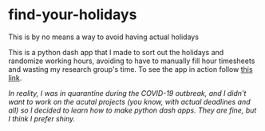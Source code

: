 # find-your-holidays
This is by no means a way to avoid having actual holidays

This is a python dash app that I made to sort out the holidays and randomize working hours, avoiding to have to manually fill hour timesheets and wasting my research group's time. To see the app in action follow [this link](https://time-saving-sheet.herokuapp.com).

_In reality, I was in quarantine during the COVID-19 outbreak, and I didn't want to work on the acutal projects (you know, with actual deadlines and all) so I decided to learn how to make python dash apps. They are fine, but I think I prefer shiny._

